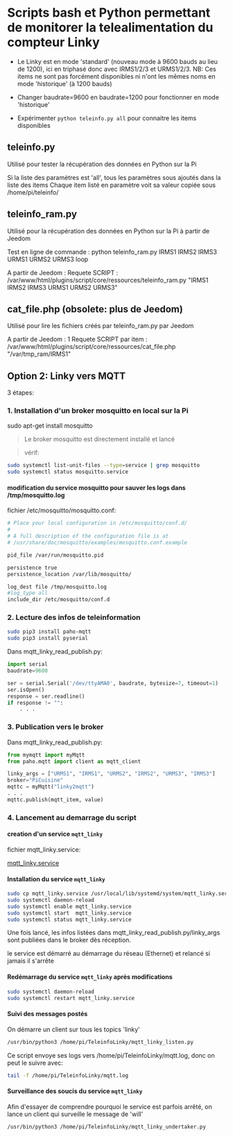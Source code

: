 # Scripts bash et Python permettant de monitorer la telealimentation du compteur Linky

* Le Linky est en mode 'standard' (nouveau mode à 9600 bauds au lieu de 1200), ici en triphasé donc avec IRMS1/2/3 et URMS1/2/3.
NB: Ces items ne sont pas forcément disponibles ni n'ont les mêmes noms en mode 'historique' (à 1200 bauds)

* Changer baudrate=9600 en baudrate=1200 pour fonctionner en mode 'historique'
* Expérimenter `python teleinfo.py all` pour connaitre les items disponibles

## teleinfo.py
Utilisé pour tester la récupération des données en Python sur la Pi

Si la liste des paramètres est 'all', tous les paramètres sous ajoutés dans la liste des items
Chaque item listé en paramètre voit sa valeur copiée sous /home/pi/teleinfo/<item>

## teleinfo_ram.py
Utilisé pour la récupération des données en Python sur la Pi à partir de Jeedom

Test en ligne de commande : python teleinfo_ram.py  IRMS1 IRMS2 IRMS3 URMS1 URMS2 URMS3 loop

A partir de Jeedom : Requete SCRIPT : /var/www/html/plugins/script/core/ressources/teleinfo_ram.py "IRMS1 IRMS2 IRMS3 URMS1 URMS2 URMS3"

## cat_file.php (obsolete: plus de Jeedom)
Utilisé pour lire les fichiers créés par teleinfo_ram.py par Jeedom 

A partir de Jeedom : 1 Requete SCRIPT par item : /var/www/html/plugins/script/core/ressources/cat_file.php "/var/tmp_ram/IRMS1"

## Option 2: Linky vers MQTT

3 étapes:

### 1. Installation d'un broker mosquitto en local sur la Pi

sudo apt-get install mosquitto

> Le broker mosquitto est directement installé et lancé

> vérif:

```bash
sudo systemctl list-unit-files --type=service | grep mosquitto
sudo systemctl status mosquitto.service
```

#### modification du service mosquitto pour sauver les logs dans /tmp/mosquitto.log

fichier /etc/mosquitto/mosquitto.conf:

```bash
# Place your local configuration in /etc/mosquitto/conf.d/
#
# A full description of the configuration file is at
# /usr/share/doc/mosquitto/examples/mosquitto.conf.example

pid_file /var/run/mosquitto.pid

persistence true
persistence_location /var/lib/mosquitto/

log_dest file /tmp/mosquitto.log
#log_type all
include_dir /etc/mosquitto/conf.d
```

### 2. Lecture des infos de teleinformation

```bash
sudo pip3 install paho-mqtt
sudo pip3 install pyserial
```

Dans mqtt_linky_read_publish.py:

```python
import serial
baudrate=9600

ser = serial.Serial('/dev/ttyAMA0', baudrate, bytesize=7, timeout=1)
ser.isOpen()
response = ser.readline()
if response != "":
    . . .
```

### 3. Publication vers le broker

Dans mqtt_linky_read_publish.py:

```python
from mymqtt import myMqtt
from paho.mqtt import client as mqtt_client

linky_args = ["URMS1", "IRMS1", "URMS2", "IRMS2", "URMS3", "IRMS3"]
broker="PiCuisine"
mqttc = myMqtt("linky2mqtt")
. . .
mqttc.publish(mqtt_item, value)
```

### 4. Lancement au demarrage du script

#### creation d'un service `mqtt_linky`

fichier mqtt_linky.service:

[mqtt_linky.service](mqtt_linky.service)

#### Installation du service `mqtt_linky`

```bash
sudo cp mqtt_linky.service /usr/local/lib/systemd/system/mqtt_linky.service
sudo systemctl daemon-reload
sudo systemctl enable mqtt_linky.service
sudo systemctl start  mqtt_linky.service
sudo systemctl status mqtt_linky.service
```

Une fois lancé, les infos listées dans mqtt_linky_read_publish.py/linky_args sont publiées dans le broker dès réception.

le service est démarré au démarrage du réseau (Ethernet) et relancé si jamais il s'arrête

#### Redémarrage du service `mqtt_linky` après modifications

```bash
sudo systemctl daemon-reload
sudo systemctl restart mqtt_linky.service
```

#### Suivi des messages postés

On démarre un client sur tous les topics 'linky'

```bash
/usr/bin/python3 /home/pi/TeleinfoLinky/mqtt_linky_listen.py
```

Ce script envoye ses logs vers /home/pi/TeleinfoLinky/mqtt.log, donc on peut le suivre avec:

```bash
tail -f /home/pi/TeleinfoLinky/mqtt.log
```


#### Surveillance des soucis du service `mqtt_linky`

Afin d'essayer de comprendre pourquoi le service est parfois arrêté, on lance un client qui surveille le message de 'will'

```bash
/usr/bin/python3 /home/pi/TeleinfoLinky/mqtt_linky_undertaker.py
```
